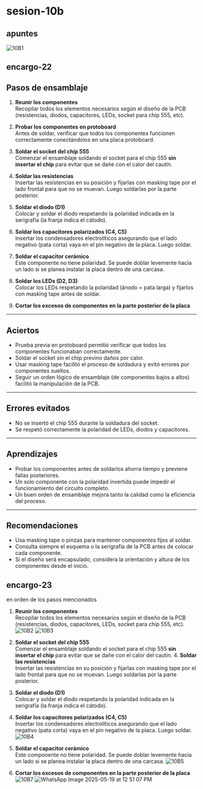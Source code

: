 # sesion-10b

## apuntes

![10B1](https://github.com/user-attachments/assets/7cc40319-63fc-42ce-b19d-dcb8be8e2fc4)

## encargo-22

## Pasos de ensamblaje

1. **Reunir los componentes**  
   Recopilar todos los elementos necesarios según el diseño de la PCB (resistencias, diodos, capacitores, LEDs, socket para chip 555, etc).

2. **Probar los componentes en protoboard**  
   Antes de soldar, verificar que todos los componentes funcionen correctamente conectándolos en una placa protoboard.

3. **Soldar el socket del chip 555**  
   Comenzar el ensamblaje soldando el socket para el chip 555 **sin insertar el chip** para evitar que se dañe con el calor del cautín.

4. **Soldar las resistencias**  
   Insertar las resistencias en su posición y fijarlas con masking tape por el lado frontal para que no se muevan. Luego soldarlas por la parte posterior.

5. **Soldar el diodo (D1)**  
   Colocar y soldar el diodo respetando la polaridad indicada en la serigrafía (la franja indica el cátodo).

6. **Soldar los capacitores polarizados (C4, C5)**  
   Insertar los condensadores electrolíticos asegurando que el lado negativo (pata corta) vaya en el pin negativo de la placa. Luego soldar.

7. **Soldar el capacitor cerámico**  
   Este componente no tiene polaridad. Se puede doblar levemente hacia un lado si se planea instalar la placa dentro de una carcasa.

8. **Soldar los LEDs (D2, D3)**  
   Colocar los LEDs respetando la polaridad (ánodo = pata larga) y fijarlos con masking tape antes de soldar.
9. **Cortar los excesos de componentes en la parte posterior de la placa**
   
---

## Aciertos

- Prueba previa en protoboard permitió verificar que todos los componentes funcionaban correctamente.
- Soldar el socket sin el chip previno daños por calor.
- Usar masking tape facilitó el proceso de soldadura y evitó errores por componentes sueltos.
- Seguir un orden lógico de ensamblaje (de componentes bajos a altos) facilitó la manipulación de la PCB.

---

## Errores evitados

- No se insertó el chip 555 durante la soldadura del socket.
- Se respetó correctamente la polaridad de LEDs, diodos y capacitores.

---

## Aprendizajes

- Probar los componentes antes de soldarlos ahorra tiempo y previene fallas posteriores.
- Un solo componente con la polaridad invertida puede impedir el funcionamiento del circuito completo.
- Un buen orden de ensamblaje mejora tanto la calidad como la eficiencia del proceso.

---

## Recomendaciones

- Usa masking tape o pinzas para mantener componentes fijos al soldar.
- Consulta siempre el esquema o la serigrafía de la PCB antes de colocar cada componente.
- Si el diseño será encapsulado, considera la orientación y altura de los componentes desde el inicio.

## encargo-23

en orden de los pasos mencionados

1. **Reunir los componentes**  
   Recopilar todos los elementos necesarios según el diseño de la PCB (resistencias, diodos, capacitores, LEDs, socket para chip 555, etc).
   ![10B2](https://github.com/user-attachments/assets/d03fa200-ec49-438e-97c0-3b2611045631)
![10B3](https://github.com/user-attachments/assets/c7d98636-0447-4ac8-9c95-359ce414a0ae)


3. **Soldar el socket del chip 555**  
   Comenzar el ensamblaje soldando el socket para el chip 555 **sin insertar el chip** para evitar que se dañe con el calor del cautín.
   4. **Soldar las resistencias**  
   Insertar las resistencias en su posición y fijarlas con masking tape por el lado frontal para que no se muevan. Luego soldarlas por la parte posterior.

5. **Soldar el diodo (D1)**  
   Colocar y soldar el diodo respetando la polaridad indicada en la serigrafía (la franja indica el cátodo).

6. **Soldar los capacitores polarizados (C4, C5)**  
   Insertar los condensadores electrolíticos asegurando que el lado negativo (pata corta) vaya en el pin negativo de la placa. Luego soldar.
![10B4](https://github.com/user-attachments/assets/5524f42e-b1e4-4426-9af8-8e27f9d3f893)

7. **Soldar el capacitor cerámico**  
   Este componente no tiene polaridad. Se puede doblar levemente hacia un lado si se planea instalar la placa dentro de una carcasa.
![10B5](https://github.com/user-attachments/assets/c5b093ac-8a40-4788-81a7-c91f346ba431)

9. **Cortar los excesos de componentes en la parte posterior de la placa**
   ![10B7](https://github.com/user-attachments/assets/f11e07a9-4219-412e-aa76-d00fab170ad9)
![WhatsApp Image 2025-05-19 at 12 51 07 PM](https://github.com/user-attachments/assets/afeac42a-f11b-4070-908a-98e4dd72f3e4)




